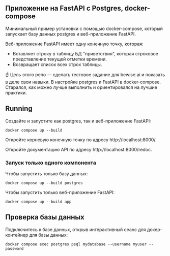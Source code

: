 ## Приложение на FastAPI с Postgres, docker-compose

Минимальный пример установки с помощью docker-compose, который
запускает базу данных postgres и веб-приложение FastAPI.

Веб-приложение FastAPI имеет одну конечную точку, которая:
* Вставляет строку в таблицу БД "приветствия", которая
  строковое представление текущей отметки времени.
* Возвращает список всех строк таблицы.


☝️ Цель этого репо — сделать тестовое задание для bewise.ai и показать в деле свои навыки.
В настройке postgres и FastAPI в docker-compose.
Старался, как можно лучше выполнить и ориентировался на лучшие практики.

## Running

Создайте и запустите как postgres, так и веб-приложение FastAPI:
```
docker compose up --build
```

Откройте корневую конечную точку по адресу http://localhost:8000/.

Откройте документацию API по адресу http://localhost:8000/redoc.

### Запуск только одного компонента
Чтобы запустить только базу данных:
```
docker compose up --build postgres
```

Чтобы запустить только веб-приложение FastAPI:
```
docker compose up --build app
```

## Проверка базы данных

Подключитесь к базе данных, открыв интерактивный сеанс для
докер-контейнер для базы данных:

```
docker compose exec postgres psql mydatabase --username myuser --password
```
